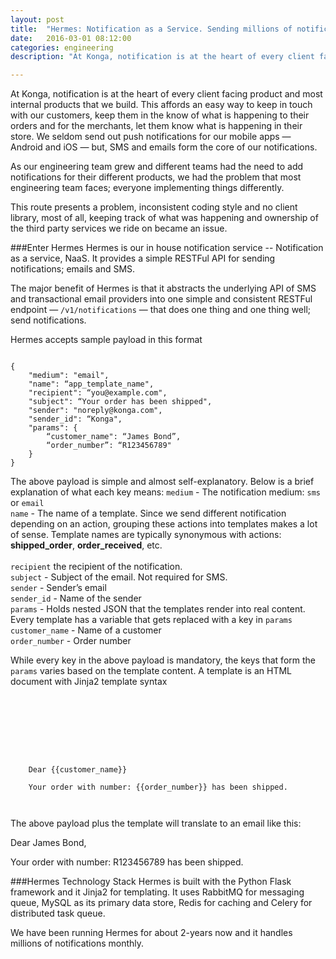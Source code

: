 ```yaml
---
layout: post
title:  "Hermes: Notification as a Service. Sending millions of notifications monthly"
date:   2016-03-01 08:12:00
categories: engineering
description: "At Konga, notification is at the heart of every client facing product and most internal products that we build. This affords an easy way to keep in touch with our customers, keep them in the know of what is happening to their orders and for the merchants, let them know what is happening in their store"

---
```

At Konga, notification is at the heart of every client facing product and most internal products that we build. This affords an easy way to keep in touch with our customers, keep them in the know of what is happening to their orders and for the merchants, let them know what is happening in their store. We seldom send out push notifications for our mobile apps — Android and iOS — but, SMS and emails form the core of our notifications.

As our engineering team grew and different teams had the need to add notifications for their different products, we had the problem that most engineering team faces; everyone implementing things differently.

This route presents a problem, inconsistent coding style and no client library, most of all, keeping track of what was happening and ownership of the third party services we ride on became an issue.

###Enter Hermes
Hermes is our in house notification service -- Notification as a service, NaaS. It provides a simple RESTFul API for sending notifications; emails and SMS.

The major benefit of Hermes is that it abstracts the underlying API of  SMS and transactional email providers into one simple and consistent RESTFul endpoint — `/v1/notifications`  — that does one thing and one thing well; send notifications.

Hermes accepts sample payload in this format
<pre><code>
{
    "medium": "email",
    "name": “app_template_name",
    "recipient": “you@example.com",
    "subject": “Your order has been shipped",
    "sender": "noreply@konga.com",
    "sender_id": “Konga",
    "params": {
        “customer_name": “James Bond”,
        “order_number”: “R123456789"
    }
}
</code></pre>

The above payload is simple and almost self-explanatory. Below is a brief explanation of what each key means:
`medium` - The notification medium: `sms` or `email`<br/>
`name`  - The name of a template. Since we send different notification depending on an action, grouping these actions into templates makes a lot of sense. Template names are typically synonymous with actions: <b>shipped_order</b>, <b>order_received</b>, etc.<br/><br/>
`recipient` the recipient of the notification.<br/>
`subject` - Subject of the email. Not required for SMS.<br/>
`sender` - Sender’s email<br/>
`sender_id` - Name of the sender<br/>
`params` - Holds nested JSON that the templates render into real content. Every template has a variable that gets replaced with a key in `params`<br/>
`customer_name` - Name of a customer<br/>
`order_number` - Order number<br/>

While every key in the above payload is mandatory, the keys that form the `params` varies based on the template content. A template is an HTML document with Jinja2 template syntax

<code>
<!DOCTYPE html>
<html lang="en">
<head>
    <meta charset="UTF-8">
    <title>Title</title>
</head>
<body>
    Dear {{customer_name}}<br/>
    Your order with number: {{order_number}} has been shipped.
</body>
</html>
</code>

The above payload plus the template will translate to an email like this:

Dear James Bond,

Your order with number: R123456789 has been shipped.

###Hermes Technology Stack
Hermes is built with the Python Flask framework and it Jinja2 for templating. It uses RabbitMQ for messaging queue, MySQL as its primary data store, Redis for caching and Celery for distributed task queue.

We have been running Hermes for about 2-years now and it handles millions of notifications monthly.
